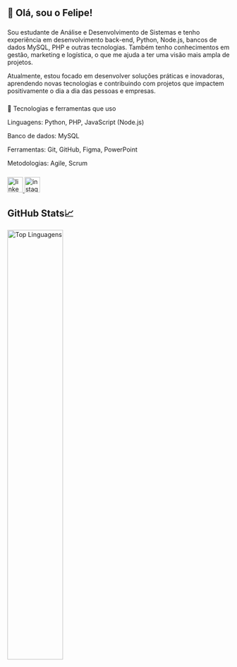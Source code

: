 <h2 align="left">👋 Olá, sou o Felipe!</h2>

###

Sou estudante de Análise e Desenvolvimento de Sistemas e tenho experiência em desenvolvimento back-end, Python, Node.js, bancos de dados MySQL, PHP e outras tecnologias. Também tenho conhecimentos em gestão, marketing e logística, o que me ajuda a ter uma visão mais ampla de projetos.

Atualmente, estou focado em desenvolver soluções práticas e inovadoras, aprendendo novas tecnologias e contribuindo com projetos que impactem positivamente o dia a dia das pessoas e empresas.

###

###
🚀 Tecnologias e ferramentas que uso

Linguagens: Python, PHP, JavaScript (Node.js)

Banco de dados: MySQL

Ferramentas: Git, GitHub, Figma, PowerPoint

Metodologias: Agile, Scrum

###

<div align="left">
  <a href="https://www.linkedin.com/in/felipelopes06/" target="_blank">
    <img src="https://img.shields.io/static/v1?message=LinkedIn&logo=linkedin&label=&color=0077B5&logoColor=white&labelColor=&style=for-the-badge" height="35" alt="linkedin logo"  />
  </a>
  <a href="https://www.instagram.com/fehlopeess/" target="_blank">
    <img src="https://img.shields.io/static/v1?message=Instagram&logo=instagram&label=&color=E4405F&logoColor=white&labelColor=&style=for-the-badge" height="35" alt="instagram logo"  />
  </a>
</div>

## GitHub Stats📈
<p>
<img alt="Top Linguagens" align="left" width="50%" src="https://github-readme-stats.vercel.app/api/top-langs/?username=devMRibeiro&size_weight=1&count_weight=1&theme=highcontrast&show_owner=true&hide=css,html&layout=donut" />
</p>
